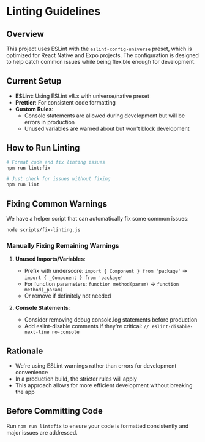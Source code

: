 # Linting Guidelines

## Overview

This project uses ESLint with the `eslint-config-universe` preset, which is optimized for React Native and Expo projects. The configuration is designed to help catch common issues while being flexible enough for development.

## Current Setup

- **ESLint**: Using ESLint v8.x with universe/native preset
- **Prettier**: For consistent code formatting
- **Custom Rules**: 
  - Console statements are allowed during development but will be errors in production
  - Unused variables are warned about but won't block development

## How to Run Linting

```bash
# Format code and fix linting issues
npm run lint:fix

# Just check for issues without fixing
npm run lint
```

## Fixing Common Warnings

We have a helper script that can automatically fix some common issues:

```bash
node scripts/fix-linting.js
```

### Manually Fixing Remaining Warnings

1. **Unused Imports/Variables**:
   - Prefix with underscore: `import { Component } from 'package'` → `import { _Component } from 'package'`
   - For function parameters: `function method(param)` → `function method(_param)`
   - Or remove if definitely not needed

2. **Console Statements**:
   - Consider removing debug console.log statements before production
   - Add eslint-disable comments if they're critical: `// eslint-disable-next-line no-console`

## Rationale

- We're using ESLint warnings rather than errors for development convenience
- In a production build, the stricter rules will apply 
- This approach allows for more efficient development without breaking the app

## Before Committing Code

Run `npm run lint:fix` to ensure your code is formatted consistently and major issues are addressed. 